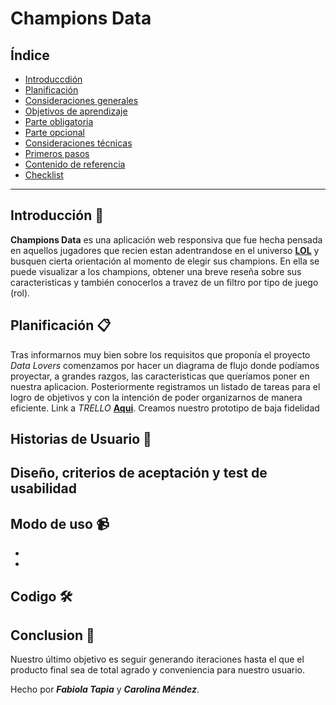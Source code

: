 # Champions Data



## Índice

* [Introduccdión](##Introducción)
* [Planificación](#planificacion)
* [Consideraciones generales](#consideraciones-generales)
* [Objetivos de aprendizaje](#objetivos-de-aprendizaje)
* [Parte obligatoria](#parte-obligatoria)
* [Parte opcional](#parte-opcional-hacker-edition)
* [Consideraciones técnicas](#consideraciones-técnicas)
* [Primeros pasos](#primeros-pasos)
* [Contenido de referencia](#contenido-de-referencia)
* [Checklist](#checklist)

***

 ## Introducción 🚀

**Champions Data** es una aplicación web responsiva que fue hecha pensada en aquellos jugadores que recien estan adentrandose en el universo [**LOL**](https://lan.leagueoflegends.com/es/) y busquen cierta orientación al momento de elegir sus champions.
En ella se puede visualizar a los champions, obtener una breve reseña sobre sus caracteristicas y también conocerlos a travez de un filtro por tipo de juego (rol).


## Planificación 📋

Tras informarnos muy bien sobre los requisitos que proponía el proyecto *Data Lovers* comenzamos por hacer un diagrama de flujo donde podíamos proyectar, a grandes razgos, las caracteristicas que queríamos poner en nuestra aplicacion.
Posteriormente registramos un listado de tareas para el logro de objetivos y con la intención de poder organizarnos de manera eficiente.
Link a *TRELLO*  [**Aqui**](https://trello.com/b/jaVnMsw3/data-lovers).
Creamos nuestro prototipo de baja fidelidad





## Historias de Usuario  📌

 



## Diseño, criterios de aceptación y test de usabilidad






## Modo de uso 📹

* 
  
* 




## Codigo 🛠️


## Conclusion 🎁

Nuestro último objetivo es seguir generando iteraciones hasta el que el producto final sea de total agrado y conveniencia para nuestro usuario. 

Hecho por ***Fabiola Tapia*** y ***Carolina Méndez***.




